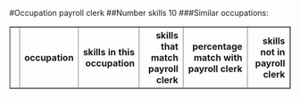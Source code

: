 #Occupation payroll clerk
##Number skills 10
###Similar occupations:
<table border="1" class="dataframe">
  <thead>
    <tr style="text-align: right;">
      <th></th>
      <th>occupation</th>
      <th>skills in this occupation</th>
      <th>skills that match payroll clerk</th>
      <th>percentage match with payroll clerk</th>
      <th>skills not in payroll clerk</th>
    </tr>
  </thead>
  <tbody>
  </tbody>
</table>
